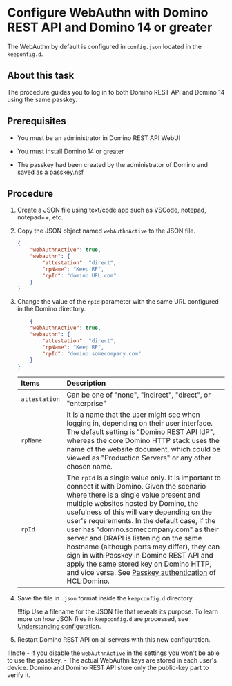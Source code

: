 # Configure WebAuthn with Domino REST API and Domino 14 or greater

The WebAuthn by default is configured in `config.json` located in the `keeponfig.d`. 

## About this task

The procedure guides you to log in to both Domino REST API and Domino 14 using the same passkey.

## Prerequisites

- You must be an administrator in Domino REST API WebUI

- You must install Domino 14 or greater

- The passkey had been created by the administrator of Domino and saved as a passkey.nsf

## Procedure
    
1. Create a JSON file using text/code app such as VSCode, notepad, notepad++, etc.
2. Copy the JSON object named `webAuthnActive` to the JSON file.

    ```json
    {
        "webAuthnActive": true,
        "webauthn": {
            "attestation": "direct",
            "rpName": "Keep RP",
            "rpId": "domino.URL.com"
        }
    }
    ```
3. Change the value of the `rpId` parameter with the same URL configured in the Domino directory. 

    ```json
        {
        "webAuthnActive": true,
        "webauthn": {
            "attestation": "direct",
            "rpName": "Keep RP",
            "rpId": "domino.somecompany.com"
        }
    }
    ```
 
    | Items           | Description                          |
    | :-------------- | :-----------------------------------|
    | `attestation`   |Can be one of "none", "indirect", "direct", or "enterprise"  |
    | `rpName`| It is a name that the user might see when logging in, depending on their user interface. The default setting is "Domino REST API IdP", whereas the core Domino HTTP stack uses the name of the website document, which could be viewed as "Production Servers" or any other chosen name.  |
    | `rpId`| The `rpId` is a single value only. It is important to connect it with Domino. Given the scenario where there is a single value present and multiple websites hosted by Domino, the usefulness of this will vary depending on the user's requirements. In the default case, if the user has "domino.somecompany.com" as their server and DRAPI is listening on the same hostname (although ports may differ), they can sign in with Passkey in Domino REST API and apply the same stored key on Domino HTTP, and vice versa. See [Passkey authentication](https://help.hcltechsw.com/domino/14.0.0/admin/conf_dominopasskeyauth.html) of HCL Domino. |

4. Save the file in `.json` format inside the `keepconfig.d` directory.

    !!!tip
        Use a filename for the JSON file that reveals its purpose. To learn more on how JSON files in `keepconfig.d` are processed, see [Understanding configuration](../production/configparam.md#understanding-configuration).

5. Restart Domino REST API on all servers with this new configuration.

!!!note
    - If you disable the `webAuthnActive` in the settings you won't be able to use the passkey.
    - The actual WebAuthn keys are stored in each user's device. Domino and Domino REST API store only the public-key part to verify it. 